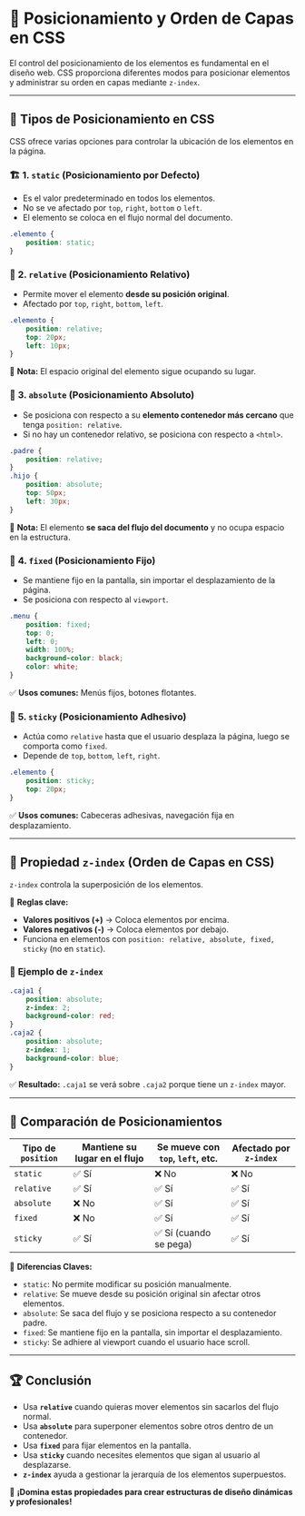 # 📌 Posicionamiento y Orden de Capas en CSS

El control del posicionamiento de los elementos es fundamental en el diseño web. CSS proporciona diferentes modos para posicionar elementos y administrar su orden en capas mediante `z-index`.

---

## 🎯 **Tipos de Posicionamiento en CSS**
CSS ofrece varias opciones para controlar la ubicación de los elementos en la página.

### 🏗️ **1. `static` (Posicionamiento por Defecto)**
- Es el valor predeterminado en todos los elementos.
- No se ve afectado por `top`, `right`, `bottom` o `left`.
- El elemento se coloca en el flujo normal del documento.

```css
.elemento {
    position: static;
}
```

### 📌 **2. `relative` (Posicionamiento Relativo)**
- Permite mover el elemento **desde su posición original**.
- Afectado por `top`, `right`, `bottom`, `left`.

```css
.elemento {
    position: relative;
    top: 20px;
    left: 10px;
}
```

📌 **Nota:** El espacio original del elemento sigue ocupando su lugar.

### 📌 **3. `absolute` (Posicionamiento Absoluto)**
- Se posiciona con respecto a su **elemento contenedor más cercano** que tenga `position: relative`.
- Si no hay un contenedor relativo, se posiciona con respecto a `<html>`.

```css
.padre {
    position: relative;
}
.hijo {
    position: absolute;
    top: 50px;
    left: 30px;
}
```
📌 **Nota:** El elemento **se saca del flujo del documento** y no ocupa espacio en la estructura.

### 📌 **4. `fixed` (Posicionamiento Fijo)**
- Se mantiene fijo en la pantalla, sin importar el desplazamiento de la página.
- Se posiciona con respecto al `viewport`.

```css
.menu {
    position: fixed;
    top: 0;
    left: 0;
    width: 100%;
    background-color: black;
    color: white;
}
```
✅ **Usos comunes:** Menús fijos, botones flotantes.

### 📌 **5. `sticky` (Posicionamiento Adhesivo)**
- Actúa como `relative` hasta que el usuario desplaza la página, luego se comporta como `fixed`.
- Depende de `top`, `bottom`, `left`, `right`.

```css
.elemento {
    position: sticky;
    top: 20px;
}
```
✅ **Usos comunes:** Cabeceras adhesivas, navegación fija en desplazamiento.

---

## 🎨 **Propiedad `z-index` (Orden de Capas en CSS)**
`z-index` controla la superposición de los elementos.

📌 **Reglas clave:**
- **Valores positivos (+)** → Coloca elementos por encima.
- **Valores negativos (-)** → Coloca elementos por debajo.
- Funciona en elementos con `position: relative, absolute, fixed, sticky` (no en `static`).

### 🔹 **Ejemplo de `z-index`**
```css
.caja1 {
    position: absolute;
    z-index: 2;
    background-color: red;
}
.caja2 {
    position: absolute;
    z-index: 1;
    background-color: blue;
}
```
✅ **Resultado:** `.caja1` se verá sobre `.caja2` porque tiene un `z-index` mayor.

---

## 📌 **Comparación de Posicionamientos**

| Tipo de `position` | Mantiene su lugar en el flujo | Se mueve con `top`, `left`, etc. | Afectado por `z-index` |
|--------------------|-----------------|-----------------|-----------------|
| `static` | ✅ Sí | ❌ No | ❌ No |
| `relative` | ✅ Sí | ✅ Sí | ✅ Sí |
| `absolute` | ❌ No | ✅ Sí | ✅ Sí |
| `fixed` | ❌ No | ✅ Sí | ✅ Sí |
| `sticky` | ✅ Sí | ✅ Sí (cuando se pega) | ✅ Sí |

📌 **Diferencias Claves:**
- `static`: No permite modificar su posición manualmente.
- `relative`: Se mueve desde su posición original sin afectar otros elementos.
- `absolute`: Se saca del flujo y se posiciona respecto a su contenedor padre.
- `fixed`: Se mantiene fijo en la pantalla, sin importar el desplazamiento.
- `sticky`: Se adhiere al viewport cuando el usuario hace scroll.

---

## 🏆 **Conclusión**
- Usa **`relative`** cuando quieras mover elementos sin sacarlos del flujo normal.
- Usa **`absolute`** para superponer elementos sobre otros dentro de un contenedor.
- Usa **`fixed`** para fijar elementos en la pantalla.
- Usa **`sticky`** cuando necesites elementos que sigan al usuario al desplazarse.
- **`z-index`** ayuda a gestionar la jerarquía de los elementos superpuestos.

🚀 **¡Domina estas propiedades para crear estructuras de diseño dinámicas y profesionales!**